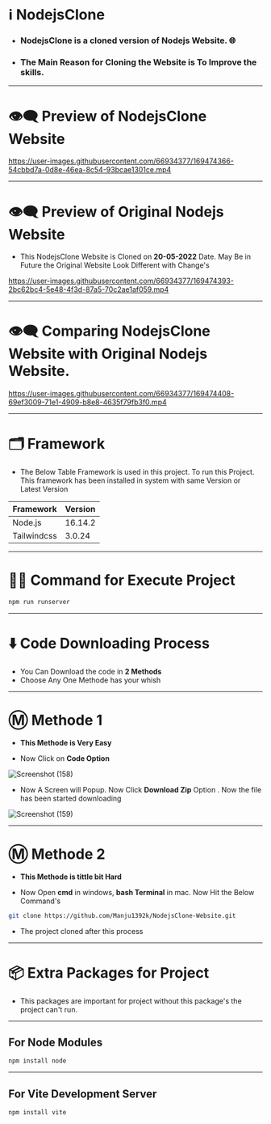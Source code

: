 # ℹ️ NodejsClone

* ### NodejsClone is a cloned version of Nodejs Website. 🌐
* ### The Main Reason for Cloning the Website is To Improve the skills.

---

# 👁️‍🗨️ Preview of NodejsClone Website

https://user-images.githubusercontent.com/66934377/169474366-54cbbd7a-0d8e-46ea-8c54-93bcae1301ce.mp4

---

# 👁️‍🗨️ Preview of Original Nodejs Website

* This NodejsClone Website is Cloned on **20-05-2022** Date. May Be in Future the Original Website
Look Different with Change's

https://user-images.githubusercontent.com/66934377/169474393-2bc62bc4-5e48-4f3d-87a5-70c2ae1af059.mp4

---

# 👁️‍🗨️ Comparing NodejsClone Website with Original Nodejs Website.

https://user-images.githubusercontent.com/66934377/169474408-69ef3009-71e1-4909-b8e8-4635f79fb3f0.mp4

---

# 🗂️ Framework

* The Below Table Framework is used in this project. To run this Project. This framework has been installed in system with same Version or Latest Version

| Framework  | Version |
| ------------- | ------------- |
| Node.js  | 16.14.2  |
| Tailwindcss  | 3.0.24  |

---

# 👨‍💻 Command for Execute Project

```bash 
npm run runserver
```
---

# ⬇️ Code Downloading Process

* You Can Download the code in **2 Methods**
* Choose Any One Methode has your whish

---

# Ⓜ️ Methode 1

* **This Methode is Very Easy**

* Now Click on __Code Option__

![Screenshot (158)](https://user-images.githubusercontent.com/66934377/164152919-f2854829-535d-4227-9c2f-031f8051f6ac.png)

* Now A Screen will Popup. Now Click **Download Zip** Option . Now the file has been started downloading 

![Screenshot (159)](https://user-images.githubusercontent.com/66934377/164153128-b64e85a2-e40c-4457-9835-a749ac79acd6.png)

---

# Ⓜ️ Methode 2

* **This Methode is tittle bit Hard**

* Now Open **cmd** in windows, **bash Terminal** in mac. Now Hit the Below Command's

```bash
git clone https://github.com/Manju1392k/NodejsClone-Website.git
```

* The project cloned after this process

---

# 📦 Extra Packages for Project

* This packages are important for project without this package's the project can't run.

---
## For Node Modules
```bash
npm install node
```

---

## For Vite Development Server

```bash
npm install vite
```
